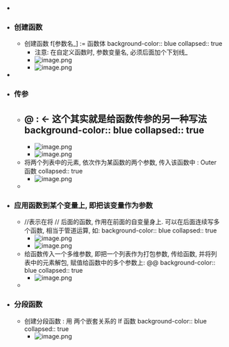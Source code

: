 -
- ### 创建函数
	- 创建函数  f[参数名_] := 函数体
	  background-color:: blue
	  collapsed:: true
		- 注意: 在自定义函数时, 参数变量名, 必须后面加个下划线_
		- ![image.png](../assets/image_1667958216731_0.png)
		- ![image.png](../assets/image_1667958445139_0.png)
-
- ### 传参
	- @ :  ←  这个其实就是给函数传参的另一种写法
	  background-color:: blue
	  collapsed:: true
		-
		- ![image.png](../assets/image_1667994342683_0.png)
		- ![image.png](../assets/image_1667994464626_0.png)
	- 将两个列表中的元素, 依次作为某函数的两个参数, 传入该函数中 : Outer 函数
	  collapsed:: true
		- ![image.png](../assets/image_1667993977084_0.png)
	-
- ### 应用函数到某个变量上, 即把该变量作为参数
	- //表示在将 // 后面的函数, 作用在前面的自变量身上. 可以在后面连续写多个函数, 相当于管道运算, 如:
	  background-color:: blue
	  collapsed:: true
		- ![image.png](../assets/image_1667971212814_0.png)
		- ![image.png](../assets/image_1667971349929_0.png)
	- 给函数传入一个多维参数, 即把一个列表作为打包参数, 传给函数, 并将列表中的元素解包, 赋值给函数中的多个参数上:  @@
	  background-color:: blue
	  collapsed:: true
		- ![image.png](../assets/image_1667995067061_0.png)
	-
- ### 分段函数
	- 创建分段函数 : 用 两个嵌套关系的 If 函数
	  background-color:: blue
	  collapsed:: true
		- ![image.png](../assets/image_1668129343359_0.png)